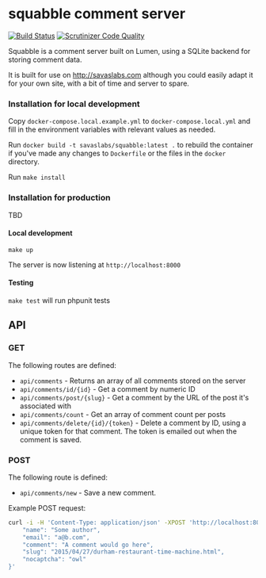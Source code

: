 # squabble comment server

[![Build Status](https://travis-ci.org/savaslabs/squabble.svg)](https://travis-ci.org/savaslabs/squabble)
[![Scrutinizer Code Quality](https://scrutinizer-ci.com/g/savaslabs/squabble/badges/quality-score.png?b=master)](https://scrutinizer-ci.com/g/savaslabs/squabble/?branch=master)

Squabble is a comment server built on Lumen, using a SQLite backend for storing comment data.

It is built for use on http://savaslabs.com although you could easily adapt it for your own site, with a bit of time and server to spare.

### Installation for local development

Copy `docker-compose.local.example.yml` to `docker-compose.local.yml` and fill in the environment variables with relevant values as needed.

Run `docker build -t savaslabs/squabble:latest .` to rebuild the container if you've made any changes to `Dockerfile` or the files in the `docker` directory.

Run `make install`

### Installation for production

TBD

#### Local development

`make up`

The server is now listening at `http://localhost:8000`

#### Testing

`make test` will run phpunit tests

## API

### GET

The following routes are defined:

- `api/comments` - Returns an array of all comments stored on the server
- `api/comments/id/{id}` - Get a comment by numeric ID
- `api/comments/post/{slug}` - Get a comment by the URL of the post it's associated with
- `api/comments/count` - Get an array of comment count per posts
- `api/comments/delete/{id}/{token}` - Delete a comment by ID, using a unique token for that comment. The token is emailed out when the comment is saved.

### POST

The following route is defined:

- `api/comments/new` - Save a new comment.

Example POST request:

``` bash
curl -i -H 'Content-Type: application/json' -XPOST 'http://localhost:8000/api/comments/new' -d '{
    "name": "Some author",
    "email": "a@b.com",
    "comment": "A comment would go here",
    "slug": "2015/04/27/durham-restaurant-time-machine.html",
    "nocaptcha": "owl"
}' 
```
